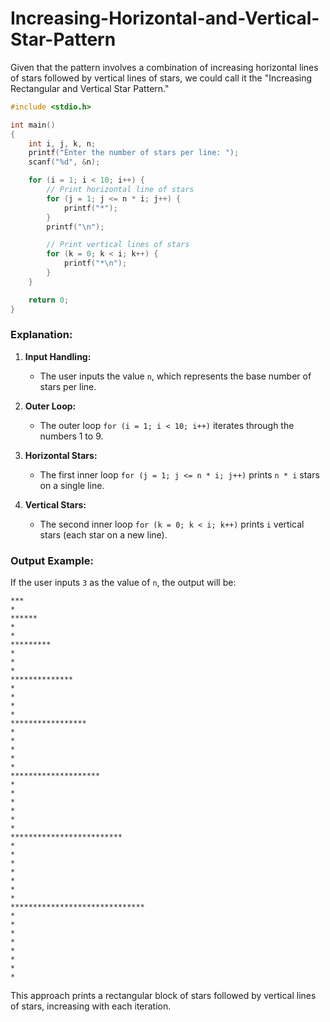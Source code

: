 # Increasing-Horizontal-and-Vertical-Star-Pattern
Given that the pattern involves a combination of increasing horizontal lines of stars followed by vertical lines of stars, we could call it the "Increasing Rectangular and Vertical Star Pattern."
```c
#include <stdio.h>

int main()
{
    int i, j, k, n;
    printf("Enter the number of stars per line: ");
    scanf("%d", &n);

    for (i = 1; i < 10; i++) {
        // Print horizontal line of stars
        for (j = 1; j <= n * i; j++) {
            printf("*");
        }
        printf("\n");

        // Print vertical lines of stars
        for (k = 0; k < i; k++) {
            printf("*\n");
        }
    }

    return 0;
}
```

### Explanation:

1. **Input Handling:**
   - The user inputs the value `n`, which represents the base number of stars per line.

2. **Outer Loop:**
   - The outer loop `for (i = 1; i < 10; i++)` iterates through the numbers 1 to 9.

3. **Horizontal Stars:**
   - The first inner loop `for (j = 1; j <= n * i; j++)` prints `n * i` stars on a single line.

4. **Vertical Stars:**
   - The second inner loop `for (k = 0; k < i; k++)` prints `i` vertical stars (each star on a new line).

### Output Example:

If the user inputs `3` as the value of `n`, the output will be:

```
***
*
******
*
*
*********
*
*
*
**************
*
*
*
*
*****************
*
*
*
*
*
********************
*
*
*
*
*
*
*************************
*
*
*
*
*
*
*
******************************
*
*
*
*
*
*
*
*
```

This approach prints a rectangular block of stars followed by vertical lines of stars, increasing with each iteration.
